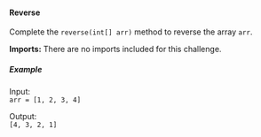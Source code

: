 #### Reverse

Complete the `reverse(int[] arr)` method to reverse the array `arr`.

**Imports:** There are no imports included for this challenge.

##### Example

Input:  
`arr = [1, 2, 3, 4]`

Output:  
`[4, 3, 2, 1]`
